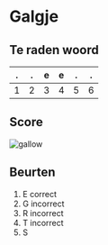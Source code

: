 # Galgje

## Te raden woord

|.|.|e|e|.|.|
|-|-|-|-|-|-|
|1|2|3|4|5|6|

## Score
![gallow](./images/4.png)

## Beurten

1. E correct
2. G incorrect
3. R incorrect
4. T incorrect
5. S
